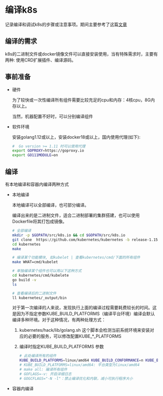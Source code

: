 # 编译k8s

记录编译和调试k8s的步骤或注意事项。期间主要参考了这篇[文章](https://cloud.tencent.com/developer/article/1433219)

## 编译的需求

k8s的二进制文件或docker镜像文件可以直接安装使用，当有特殊需求时，主要有两种: 使用CRD扩展插件、编译源码。

## 事前准备

* 硬件

    为了较快或一次性编译所有组件需要比较充足的cpu和内存：4核cpu，8G内存以上。

    当然，机器配置不好时，可以分别编译组件

* 软件环境

    安装golang1.12或以上，安装docker18或以上，国内使用代理(如下):

    ```bash
    #  Go version >= 1.11 时可以使用代理
    export GOPROXY=https://goproxy.io
    export GO111MODULE=on
    ```

## 编译

有本地编译和容器内编译两种方式

* 本地编译

    本地编译可以全部编译，也可部分编译。

    编译出来的是二进制文件，适合二进制部署的集群搭建，也可以使用Dockerfile将其打包成镜像。

    ```bash
    # 全部编译
    mkdir -p $GOPATH/src/k8s.io && cd $GOPATH/src/k8s.io
    git clone  https://github.com/kubernetes/kubernetes -b release-1.15
    cd kubernetes
    make

    # 编译某个功能模块, 如kubelet | 查看kubernetes/cmd/下面的所有组件
    make WHAT=cmd/kubelet

    # 单独编译某个组件也可以用以下这种方式
    cd kubernetes/cmd/kubelete
    go build -v
    ls

    # 查看编译后的二进制文件
    ll kubernetes/_output/bin
    ```

    对于第一次编译的人来说，发现执行上面的编译过程需要耗费较长的时间。这是因为不指定参数KUBE_BUILD_PLATFORMS（编译平台环境）编译会默认编译多种环境。对于这种情况，有两种处理方式：

    1. kubernetes/hack/lib/golang.sh 这个脚本会检测当前系统环境来安装对应的必要的服务，可以修改配置KUBE_*_PLATFORMS

    2. 编译时指定KUBE_BUILD_PLATFORMS 参数

        ```bash
        # 此处编译所有的组件
        KUBE_BUILD_PLATFORMS=linux/amd64 KUBE_BUILD_CONFORMANCE=n KUBE_BUILD_HYPERKUBE=n CMD_TARGETS=cmd/kube-proxy make release-images GOFLAGS=-v GOGCFLAGS="-N -l"
        # KUBE_BUILD_PLATFORMS=linux/amd64: 平台类型为linux/amd64
        # make all: 编译所有组件
        # GOFLAGS=-v: 开启详细日志
        # GOGCFLAGS="-N -l"：禁止编译优化和内联，减小可执行程序大小
        ```

* 容器内编译
